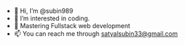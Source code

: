 - 👋 Hi, I’m @subin989
- 👀 I’m interested in coding.
- 🌱 Mastering Fullstack web development
- 📫 You can reach me through satyalsubin33@gmail.com

<!---
subin989/subin989 is a ✨ special ✨ repository because its `README.md` (this file) appears on your GitHub profile.
You can click the Preview link to take a look at your changes.
--->
